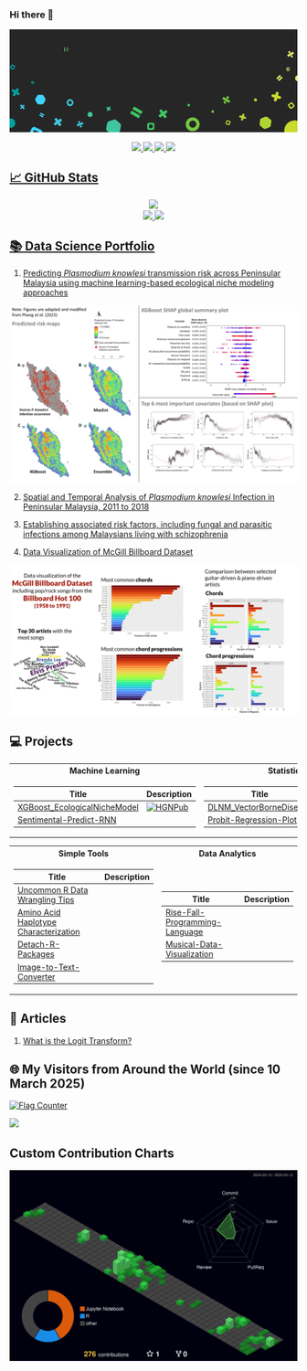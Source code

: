 ### Hi there 👋
<p align="center">
  <img src="./assets/GitHubheader.gif" alt="Wei Kit's GitHub Banner">
</p>


<p align="center">
<a href="mailto:weikitphang@gmail.com">
    <img src="https://img.shields.io/badge/Gmail-D14836?style=for-the-badge&logo=gmail&logoColor=white">
</a>
<a href="https://www.linkedin.com/in/wei-kit-phang-0688b4136/">
    <img src="https://img.shields.io/badge/LinkedIn-0077B5?style=for-the-badge&logo=linkedin&logoColor=white">
</a>
<a href="https://www.researchgate.net/profile/Wei_Kit_Phang/">
    <img src="https://img.shields.io/badge/Research_Gate-00CCBB.svg?&style=for-the-badge&logo=ResearchGate&logoColor=white">
</a>
<a href="https://gist.github.com/WKPhang">
    <img src="https://img.shields.io/badge/GitHub_Gist-333333">
<br/>

## &#x1f4c8; GitHub Stats
<p align="center">
<img src="http://github-profile-summary-cards.vercel.app/api/cards/profile-details?username=WKPhang&theme=algolia">
<br>
<img src="http://github-profile-summary-cards.vercel.app/api/cards/repos-per-language?username=WKPhang&theme=algolia">
<img src="http://github-profile-summary-cards.vercel.app/api/cards/most-commit-language?username=WKPhang&theme=algolia">
</p>

## 📚 Data Science Portfolio
1. [Predicting *Plasmodium knowlesi* transmission risk across Peninsular Malaysia using machine learning-based ecological niche modeling approaches](https://www.frontiersin.org/articles/10.3389/fmicb.2023.1126418/full)
<img src="https://github.com/WKPhang/XGBoost_EcologicalNicheModel/blob/main/assets/Knowlesi_xgboost.jpg"/>
<br>

2. [Spatial and Temporal Analysis of *Plasmodium knowlesi* Infection in Peninsular Malaysia, 2011 to 2018](https://www.mdpi.com/1660-4601/17/24/9271)

3. [Establishing associated risk factors, including fungal and parasitic infections among Malaysians living with schizophrenia](https://www.nature.com/articles/s41598-023-50299-7)

4. [Data Visualization of McGill Billboard Dataset](https://github.com/WKPhang/Musical-Data-Visualization)
<img src="https://github.com/WKPhang/Musical-Data-Visualization/blob/main/assets/Visualization.jpg"/>


## 💻 Projects
<table>
<tr><th>Machine Learning </th><th>Statistics </th></tr>
</tr><td>
    
|Title | Description |
|--|--|
| [XGBoost_EcologicalNicheModel](https://github.com/WKPhang/XGBoost_EcologicalNicheModel) | [![HGNPub](https://img.shields.io/badge/Published-black?style=flat-square&logo=googlescholar)](https://www.frontiersin.org/articles/10.3389/fmicb.2023.1126418/full) |
| [Sentimental-Predict-RNN](https://github.com/WKPhang/Sentimental-Predict-RNN) | |
</td><td>

|Title | Description |
|--|--|
| [DLNM_VectorBorneDisease](https://github.com/WKPhang/DLNM_VectorBorneDisease) | |
| [Probit-Regression-Plot](https://github.com/WKPhang/Probit-Regression-Plot) | |

</td></tr> </table>

<table>
<tr><th>Simple Tools </th><th>Data Analytics </th></tr>
</tr><td>

|Title | Description |
|--|--|
| [Uncommon R Data Wrangling Tips](https://github.com/WKPhang/uncommon-u-data-wrangling-tips)| |
| [Amino Acid Haplotype Characterization](https://github.com/WKPhang/amino-acid-haplotype-characterization) | |
| [Detach-R-Packages](https://github.com/WKPhang/Detach-R-Packages)| |
| [Image-to-Text-Converter](https://github.com/WKPhang/Image-to-Text-Converter) | |
</td><td>

|Title | Description |
|--|--|
| [Rise-Fall-Programming-Language](https://github.com/WKPhang/Rise-Fall-Programming-Language/tree/main) | |
| [Musical-Data-Visualization](https://github.com/WKPhang/Musical-Data-Visualization) | |

</td></tr> </table>

## 📰 Articles
1. [What is the Logit Transform?](https://github.com/WKPhang/Logit-Transform)


## 🌐 My Visitors from Around the World (since 10 March 2025)
<a href="https://info.flagcounter.com/S4jR"><img src="https://s05.flagcounter.com/count2/S4jR/bg_184739/txt_F2B91B/border_F2B91B/columns_8/maxflags_40/viewers_0/labels_0/pageviews_0/flags_0/percent_0/" alt="Flag Counter" border="0"></a>

![](https://komarev.com/ghpvc/?username=WKPhang&style=plastic&color=30D5C8)


## Custom Contribution Charts
![](./profile-3d-contrib/profile-night-green.svg)


<!--




**WKPhang/WKPhang** is a ✨ _special_ ✨ repository because its `README.md` (this file) appears on your GitHub profile.

Here are some ideas to get you started:

- 🔭 I’m currently working on ...
- 🌱 I’m currently learning ...
- 👯 I’m looking to collaborate on ...
- 🤔 I’m looking for help with ...
- 💬 Ask me about ...
- 📫 How to reach me: ...
- 😄 Pronouns: ...
- ⚡ Fun fact: ...
-->
